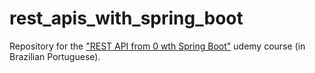 # rest_apis_with_spring_boot
Repository for the ["REST API from 0 wth Spring Boot"](https://www.udemy.com/course/restful-apis-do-0-a-nuvem-com-springboot-e-docker/) udemy course (in Brazilian Portuguese).
